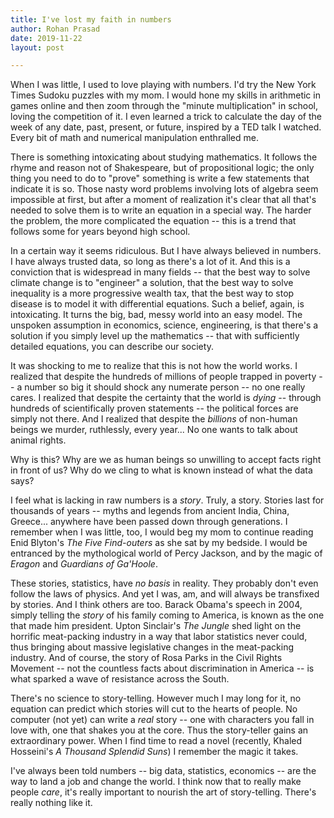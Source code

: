 ```yaml
---
title: I've lost my faith in numbers
author: Rohan Prasad
date: 2019-11-22
layout: post

---
```


When I was little, I used to love playing with numbers. I'd try the New York Times Sudoku puzzles with my mom. I would hone my skills in arithmetic in games online and then zoom through the "minute multiplication" in school, loving the competition of it. I even learned a trick to calculate the day of the week of any date, past, present, or future, inspired by a TED talk I watched. Every bit of math and numerical manipulation enthralled me.

There is something intoxicating about studying mathematics. It follows the rhyme and reason not of Shakespeare, but of propositional logic; the only thing you need to do to "prove" something is write a few statements that indicate it is so. Those nasty word problems involving lots of algebra seem impossible at first, but after a moment of realization it's clear that all that's needed to solve them is to write an equation in a special way. The harder the problem, the more complicated the equation -- this is a trend that follows some for years beyond high school.

In a certain way it seems ridiculous. But I have always believed in numbers. I have always trusted data, so long as there's a lot of it. And this is a conviction that is widespread in many fields -- that the best way to solve climate change is to "engineer" a solution, that the best way to solve inequality is a more progressive wealth tax, that the best way to stop disease is to model it with differential equations. Such a belief, again, is intoxicating. It turns the big, bad, messy world into an easy model. The unspoken assumption in economics, science, engineering, is that there's a solution if you simply level up the mathematics -- that with sufficiently detailed equations, you can describe our society.

It was shocking to me to realize that this is not how the world works. I realized that despite the hundreds of millions of people trapped in poverty -- a number so big it should shock any numerate person -- no one really cares. I realized that despite the certainty that the world is *dying* -- through hundreds of scientifically proven statements -- the political forces are simply not there. And I realized that despite the *billions* of non-human beings we murder, ruthlessly, every year... No one wants to talk about animal rights.

Why is this? Why are we as human beings so unwilling to accept facts right in front of us? Why do we cling to what is known instead of what the data says? 

I feel what is lacking in raw numbers is a *story*. Truly, a story. Stories last for thousands of years -- myths and legends from ancient India, China, Greece... anywhere have been passed down through generations. I remember when I was little, too, I would beg my mom to continue reading Enid Blyton's *The Five Find-outers* as she sat by my bedside. I would be entranced by the mythological world of Percy Jackson, and by the magic of *Eragon* and *Guardians of Ga'Hoole*.

These stories, statistics, have *no basis* in reality. They probably don't even follow the laws of physics. And yet I was, am, and will always be transfixed by stories. And I think others are too. Barack Obama's speech in 2004, simply telling the *story* of his family coming to America, is known as the one that made him president. Upton Sinclair's *The Jungle* shed light on the horrific meat-packing industry in a way that labor statistics never could, thus bringing about massive legislative changes in the meat-packing industry. And of course, the story of Rosa Parks in the Civil Rights Movement -- not the countless facts about discrimination in America -- is what sparked a wave of resistance across the South.

There's no science to story-telling. However much I may long for it, no equation can predict which stories will cut to the hearts of people. No computer (not yet) can write a *real* story -- one with characters you fall in love with, one that shakes you at the core.
Thus the story-teller gains an extraordinary power. When I find time to read a novel (recently, Khaled Hosseini's *A Thousand Splendid Suns*) I remember the magic it takes.

I've always been told numbers -- big data, statistics, economics -- are the way to land a job and change the world. I think now that to really make people *care*, it's really important to nourish the art of story-telling. There's really nothing like it.
